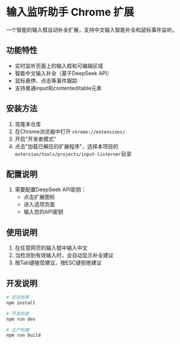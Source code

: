 # 输入监听助手 Chrome 扩展

一个智能的输入框自动补全扩展，支持中文输入智能补全和鼠标事件监听。

## 功能特性

- 实时监听页面上的输入框和可编辑区域
- 智能中文输入补全（基于DeepSeek API）
- 鼠标悬停、点击等事件跟踪
- 支持普通input和contenteditable元素

## 安装方法

1. 克隆本仓库
2. 在Chrome浏览器中打开 `chrome://extensions/`
3. 开启"开发者模式"
4. 点击"加载已解压的扩展程序"，选择本项目的`extersion/tools/projects/input-listerner`目录

## 配置说明

1. 需要配置DeepSeek API密钥：
   - 点击扩展图标
   - 进入选项页面
   - 输入您的API密钥

## 使用说明

1. 在任意网页的输入框中输入中文
2. 当检测到有效输入时，会自动显示补全建议
3. 按Tab键接受建议，按ESC键拒绝建议

## 开发说明

```bash
# 安装依赖
npm install

# 开发构建
npm run dev

# 生产构建 
npm run build